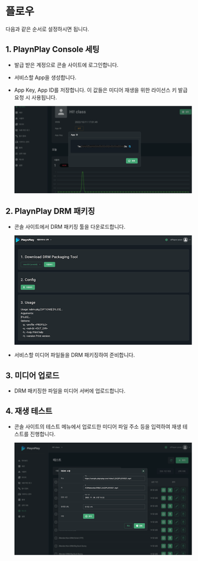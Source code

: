 # 플로우

다음과 같은 순서로 설정하시면 됩니다.

## 1. PlaynPlay Console 세팅

* 발급 받은 계정으로 콘솔 사이트에 로그인합니다.

* 서비스할 App을 생성합니다.

* App Key, App ID를 저장합니다. 이 값들은 미디어 재생을 위한 라이선스 키 발급 요청 시 사용됩니다.
    
    ![](./img/appid.png)

## 2. PlaynPlay DRM 패키징

* 콘솔 사이트에서 DRM 패키징 툴을 다운로드합니다.

    ![](./img/drm_packaging_tool.png)

* 서비스할 미디어 파일들을 DRM 패키징하여 준비합니다.

## 3. 미디어 업로드

* DRM 패키징한 파일을 미디어 서버에 업로드합니다.

## 4. 재생 테스트

* 콘솔 사이트의 테스트 메뉴에서 업로드한 미디어 파일 주소 등을 입력하여 재생 테스트를 진행합니다.

    ![](./img/media_edit.png)

